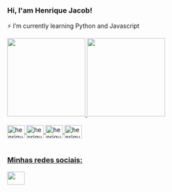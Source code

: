 ### Hi, I'am Henrique Jacob! 
⚡ I’m currently learning Python and Javascript

<div>
  <a href="https://github.com/jacobhenrique">
  <img height="180cm" src="https://github-readme-stats.vercel.app/api?username=jacobhenrique&show_icons=true&theme=gotham&include_all_commits=true&count_private=true"/>
  <img height="180cm" src="https://github-readme-stats.vercel.app/api/top-langs/?username=jacobhenrique&layout=compact&langs_count=16&theme=gotham"/> 
</div>
<div style:"inline_block"> <br>
  <img align="center" alt="henrique-py" height="30" width="40" src="https://cdn.jsdelivr.net/gh/devicons/devicon/icons/python/python-original-wordmark.svg" />
  <img align="center" alt="henrique-py" height="30" width="40" src="https://cdn.jsdelivr.net/gh/devicons/devicon/icons/javascript/javascript-original.svg" />
  <img align="center" alt="henrique-py" height="30" width="40" src="https://cdn.jsdelivr.net/gh/devicons/devicon/icons/css3/css3-original.svg" />
  <img align="center" alt="henrique-py" height="30" width="40" src="https://cdn.jsdelivr.net/gh/devicons/devicon/icons/html5/html5-original.svg" />
</div><br>
  <div>
    <h3>Minhas redes sociais: </h3>
    <a href="https://www.linkedin.com/in/henriquejacobcarlosmagno" target="_blank"> <img src="https://cdn.jsdelivr.net/gh/devicons/devicon/icons/linkedin/linkedin-original.svg" target="_blank" height="30" width="40" />
    
  </div>
  
